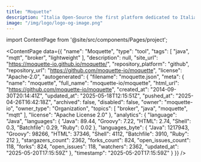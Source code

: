 ```yaml
---
title: "Moquette"
description: "Italia Open-Source the first platform dedicated to Italian open-source world."
image: "/img/logo/logo-og-image.png"
---
```

import ContentPage from '@site/src/components/Pages/project';

<ContentPage
    data={{
  "name": "Moquette",
  "type": "tool",
  "tags": [
    "java",
    "mqtt",
    "broker",
    "lightweight"
  ],
  "description": null,
  "site_url": "https://moquette-io.github.io/moquette/",
  "repository_platform": "github",
  "repository_url": "https://github.com/moquette-io/moquette",
  "license": "Apache-2.0",
  "autogenerated": {
    "filename": "moquette.json",
    "meta": {
      "name": "moquette",
      "full_name": "moquette-io/moquette",
      "html_url": "https://github.com/moquette-io/moquette",
      "created_at": "2014-09-30T20:14:41Z",
      "updated_at": "2025-05-18T12:15:51Z",
      "pushed_at": "2025-04-26T16:42:18Z",
      "archived": false,
      "disabled": false,
      "owner": "moquette-io",
      "owner_type": "Organization",
      "topics": [
        "broker",
        "java",
        "moquette",
        "mqtt"
      ],
      "license": "Apache License 2.0"
    },
    "analytics": {
      "language": "Java",
      "languages": {
        "Java": 89.44,
        "Groovy": 7.22,
        "HTML": 2.74,
        "Shell": 0.3,
        "Batchfile": 0.29,
        "Ruby": 0.02
      },
      "languages_byte": {
        "Java": 1217943,
        "Groovy": 98266,
        "HTML": 37346,
        "Shell": 4112,
        "Batchfile": 3910,
        "Ruby": 212
      },
      "stargazers_count": 2362,
      "forks_count": 824,
      "open_issues_count": 118,
      "forks": 824,
      "open_issues": 118,
      "watchers": 2362,
      "updated_at": "2025-05-20T17:15:59Z"
    },
    "timestamp": "2025-05-20T17:15:59Z"
  }
}}
/>
